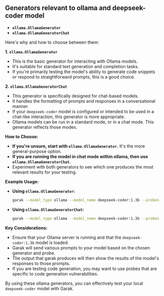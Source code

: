 ## Generators relevant to ollama and deepseek-coder model  


* **`ollama.OllamaGenerator`**
* **`ollama.OllamaGeneratorChat`**

Here's why and how to choose between them:

**1. `ollama.OllamaGenerator`**

* This is the basic generator for interacting with Ollama models.
* It's suitable for standard text generation and completion tasks.
* If you're primarily testing the model's ability to generate code snippets or respond to straightforward prompts, this is a good choice.

**2. `ollama.OllamaGeneratorChat`**

* This generator is specifically designed for chat-based models.
* It handles the formatting of prompts and responses in a conversational manner.
* If your `deepseek-coder` model is configured or intended to be used in a chat-like interaction, this generator is more appropriate.
* Ollama models can be run in a standard mode, or in a chat mode. This generator reflects those modes.

**How to Choose:**

* **If you're unsure, start with `ollama.OllamaGenerator`.** It's the more general-purpose option.
* **If you are running the model in chat mode within ollama, then use `ollama.OllamaGeneratorChat`.**
* Experiment with both generators to see which one produces the most relevant results for your testing.

**Example Usage:**

* **Using `ollama.OllamaGenerator`:**

    ```bash
    garak --model_type ollama --model_name deepseek-coder:1.3b --probes garak.probes.ethics.Toxicity --generators ollama.OllamaGenerator
    ```

* **Using `ollama.OllamaGeneratorChat`:**

    ```bash
    garak --model_type ollama --model_name deepseek-coder:1.3b --probes garak.probes.ethics.Toxicity --generators ollama.OllamaGeneratorChat
    ```

**Key Considerations:**

* Ensure that your Ollama server is running and that the `deepseek-coder:1.3b` model is loaded.
* Garak will send various prompts to your model based on the chosen generator and probe.
* The output that garak produces will then show the results of the model's responses to those prompts.
* If you are testing code generation, you may want to use probes that are specific to code generation vulnerabilities.

By using these ollama generators, you can effectively test your local `deepseek-coder` model with Garak.

